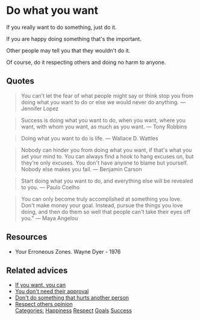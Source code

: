 # Do what you want

If you really want to do something, just do it.

If you are happy doing something that's the important.

Other people may tell you that they wouldn't do it.

Of course, do it respecting others and doing no harm to anyone.

## Quotes

> You can’t let the fear of what people might say or think stop you from doing what you want to do or else we would never do anything. ― Jennifer Lopez

> Success is doing what you want to do, when you want, where you want, with whom you want, as much as you want. ― Tony Robbins

> Doing what you want to do is life. ― Wallace D. Wattles

> Nobody can hinder you from doing what you want, if that's what you set your mind to. You can always find a hook to hang excuses on, but they're only excuses. You don't have anyone to blame but yourself. Nobody else makes you fail. ― Benjamin Carson

> Start doing what you want to do, and everything else will be revealed to you. ― Paulo Coelho

> You can only become truly accomplished at something you love. Don't make money your goal. Instead, pursue the things you love doing, and then do them so well that people can't take their eyes off you.” — Maya Angelou

## Resources

- Your Erroneous Zones. Wayne Dyer - 1976

## Related advices

- [If you want, you can](../If%20you%20want,%20you%20can/index.md)
- [You don't need their approval](../You%20don't%20need%20their%20approval/index.md)
- [Don't do something that hurts another person](../Don’t%20do%20something%20that%20hurts%20another%20person/index.md)
- [Respect others opinion](../Respect%20others%20pinion/index.md)
<br/>[Categories:](../Categories/index.md) [Happiness](../Categories/Happiness.md) [Respect](../Categories/Respect.md) [Goals](../Categories/Goals.md) [Success](../Categories/Success.md)